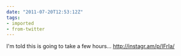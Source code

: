 ```yaml
---
date: "2011-07-20T12:53:12Z"
tags:
- imported
- from-twitter
---
```

I'm told this is going to take a few hours… http://instagr.am/p/IFrIa/
